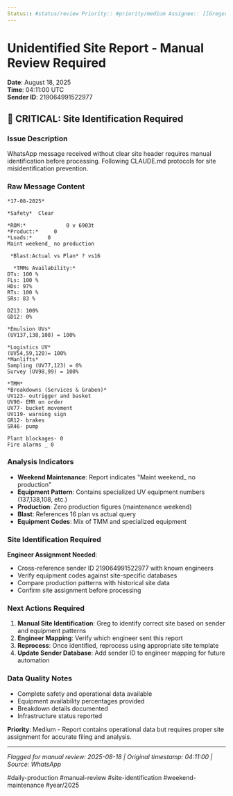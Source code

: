 ```yaml
---
Status:: #status/review Priority:: #priority/medium Assignee:: [[Gregory Karsten]] DueDate:: 2025-08-19
---
```


# Unidentified Site Report - Manual Review Required
**Date**: August 18, 2025  
**Time**: 04:11:00 UTC  
**Sender ID**: 219064991522977  

## 🚨 CRITICAL: Site Identification Required

### Issue Description
WhatsApp message received without clear site header requires manual identification before processing. Following CLAUDE.md protocols for site misidentification prevention.

### Raw Message Content
```
*17-08-2025* 

*Safety*  Clear
 
*ROM:*             0 v 6903t 
*Product:*     0 
*Loads:*     0
Maint weekend_ no production       

 *Blast:Actual vs Plan* ? vs16 

  *TMMs Availability:*
DTs: 100 %
FLs: 100 %
HDs: 97%    
RTs: 100 %     
SRs: 83 %    

DZ13: 100% 
GD12: 0% 

*Emulsion UVs* 
(UV137,138,108) = 100%

*Logistics UV*
(UV54,59,120)= 100% 
*Manlifts*
Sampling (UV77,123) = 0% 
Survey (UV98,99) = 100%

*TMM*
*Breakdowns (Services & Graben)*
UV123- outrigger and basket 
UV90- EMR on order
UV77- bucket movement
UV119- warning sign 
GR12- brakes 
SR46- pump 

Plant blockages- 0
Fire alarms _ 0
```

### Analysis Indicators
- **Weekend Maintenance**: Report indicates "Maint weekend_ no production"
- **Equipment Pattern**: Contains specialized UV equipment numbers (137,138,108, etc.)
- **Production**: Zero production figures (maintenance weekend)
- **Blast**: References 16 plan vs actual query
- **Equipment Codes**: Mix of TMM and specialized equipment

### Site Identification Required
**Engineer Assignment Needed**: 
- Cross-reference sender ID 219064991522977 with known engineers
- Verify equipment codes against site-specific databases
- Compare production patterns with historical site data
- Confirm site assignment before processing

### Next Actions Required
1. **Manual Site Identification**: Greg to identify correct site based on sender and equipment patterns
2. **Engineer Mapping**: Verify which engineer sent this report
3. **Reprocess**: Once identified, reprocess using appropriate site template
4. **Update Sender Database**: Add sender ID to engineer mapping for future automation

### Data Quality Notes
- Complete safety and operational data available
- Equipment availability percentages provided
- Breakdown details documented
- Infrastructure status reported

**Priority**: Medium - Report contains operational data but requires proper site assignment for accurate filing and analysis.

---
*Flagged for manual review: 2025-08-18 | Original timestamp: 04:11:00 | Source: WhatsApp*

#daily-production #manual-review #site-identification #weekend-maintenance #year/2025